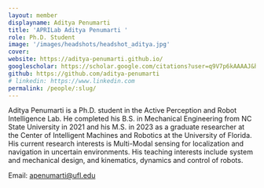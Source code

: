 ```yaml
---
layout: member
displayname: Aditya Penumarti 
title: 'APRILab Aditya Penumarti '
role: Ph.D. Student
image: '/images/headshots/headshot_aditya.jpg'
cover:
website: https://aditya-penumarti.github.io/
googlescholar: https://scholar.google.com/citations?user=q9V7p6kAAAAJ&hl=en
github: https://github.com/aditya-penumarti
# linkedin: https://www.linkedin.com
permalink: /people/:slug/
---
```

<!-- Put your biography here -->
Aditya Penumarti is a Ph.D. student in the Active Perception and Robot Intelligence Lab. He completed his B.S. in Mechanical Engineering from NC State University in 2021 and his M.S. in 2023 as a graduate researcher at the Center of Intelligent Machines and Robotics at the University of Florida.
His current research interests is Multi-Modal sensing for localization and navigation in uncertain environments. His teaching interests include system and mechanical design, and kinematics, dynamics and control of robots.

Email: [apenumarti@ufl.edu](mailto:apenumarti@ufl.edu)
